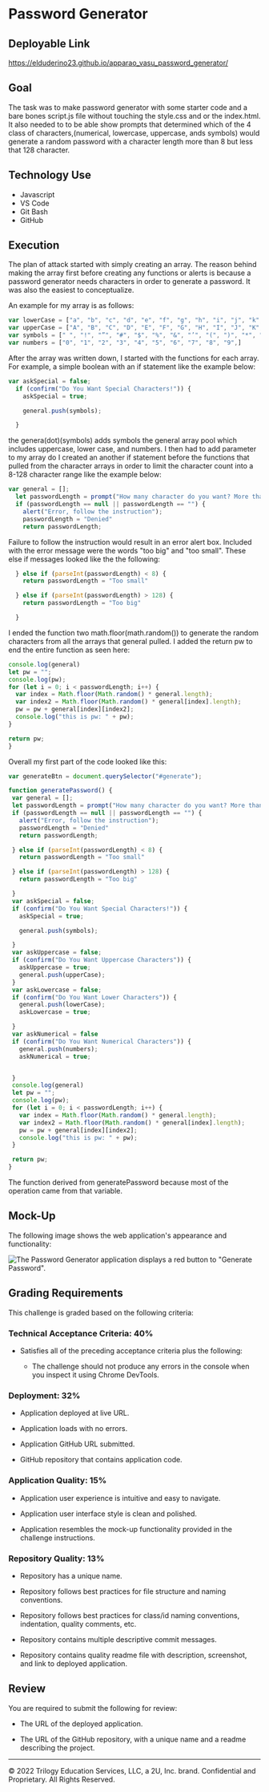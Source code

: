 # Password Generator

## Deployable Link
https://elduderino23.github.io/apparao_vasu_password_generator/

## Goal
The task was to make password generator with some starter code and a bare bones script.js file without touching the style.css and or the index.html.
It also needed to to be able show prompts that determined which of the 4 class of characters,(numerical, lowercase, uppercase, ands symbols) would generate a random password with a character length more than 8 but less that 128 character.

## Technology Use
  - Javascript
  - VS Code
  - Git Bash 
  - GitHub

## Execution

The plan of attack started with simply creating an array. The reason behind making the array first before creating any functions or alerts is because a password generator needs characters in order to generate a password. It was also the easiest to conceptualize. 

An example for my array is as follows:

```Javascript
var lowerCase = ["a", "b", "c", "d", "e", "f", "g", "h", "i", "j", "k", "l", "m", "n", "o", "p", "q", "r", "s", "t", "u", "v", "w", "x", "y", "z"]
var upperCase = ["A", "B", "C", "D", "E", "F", "G", "H", "I", "J", "K", "L", "M", "N", "O", "P", "Q", "R", "S", "T", "U", "V", "W", "X", "Y", "Z"]
var symbols = [" ", "!", "”", "#", "$", "%", "&", "’", "(", ")", "*", "+", ",", "-", ".", "/", ":", ";", "<", "=", ">", "?", "@", "[", ",", ".", "/", ":", ";", "<", "=", ">", "?", "@", "[", "\ ", "]", "^", "_", "`", "{", "|", "}", "~",]
var numbers = ["0", "1", "2", "3", "4", "5", "6", "7", "8", "9",]
```
After the array was written down, I started with the functions for each array. For example, a simple boolean with an if statement like the example below:

```Javascript
var askSpecial = false;
  if (confirm("Do You Want Special Characters!")) {
    askSpecial = true;

    general.push(symbols);

  }
  ```
  the genera(dot)(symbols) adds symbols the general array pool which includes uppercase, lower case, and numbers. 
  I then had to add parameter to my array do I created an another if statement before the functions that pulled from the character arrays in order to limit the character count into a 8-128 character range like the example below:
  
```Javascript
var general = [];
  let passwordLength = prompt("How many character do you want? More than 8 but less than 128.");
  if (passwordLength == null || passwordLength == "") {
    alert("Error, follow the instruction");
    passwordLength = "Denied"
    return passwordLength;
  ```
Failure to follow the instruction would result in an error alert box. Included with the error message were the words "too big" and "too small".
These else if messages looked like the the following:

```Javascript
  } else if (parseInt(passwordLength) < 8) {
    return passwordLength = "Too small"

  } else if (parseInt(passwordLength) > 128) {
    return passwordLength = "Too big"

  }
  ```
  I ended the function two math.floor(math.random()) to generate the random characters from all the arrays that general pulled. I added the return pw to end the entire function as seen here:

  ```Javascript
  console.log(general)
  let pw = "";
  console.log(pw);
  for (let i = 0; i < passwordLength; i++) {
    var index = Math.floor(Math.random() * general.length);
    var index2 = Math.floor(Math.random() * general[index].length);
    pw = pw + general[index][index2];
    console.log("this is pw: " + pw);
  }

  return pw;
}
  ```
Overall my first part of the code looked like this:

 ```Javascript
 var generateBtn = document.querySelector("#generate");

function generatePassword() {
  var general = [];
  let passwordLength = prompt("How many character do you want? More than 8 but less than 128.");
  if (passwordLength == null || passwordLength == "") {
    alert("Error, follow the instruction");
    passwordLength = "Denied"
    return passwordLength;

  } else if (parseInt(passwordLength) < 8) {
    return passwordLength = "Too small"

  } else if (parseInt(passwordLength) > 128) {
    return passwordLength = "Too big"

  }
  var askSpecial = false;
  if (confirm("Do You Want Special Characters!")) {
    askSpecial = true;

    general.push(symbols);

  }
  var askUppercase = false;
  if (confirm("Do You Want Uppercase Characters")) {
    askUppercase = true;
    general.push(upperCase);
  }
  var askLowercase = false;
  if (confirm("Do You Want Lower Characters")) {
    general.push(lowerCase);
    askLowercase = true;

  }
  var askNumerical = false
  if (confirm("Do You Want Numerical Characters")) {
    general.push(numbers);
    askNumerical = true;


  }
  console.log(general)
  let pw = "";
  console.log(pw);
  for (let i = 0; i < passwordLength; i++) {
    var index = Math.floor(Math.random() * general.length);
    var index2 = Math.floor(Math.random() * general[index].length);
    pw = pw + general[index][index2];
    console.log("this is pw: " + pw);
  }

  return pw;
}
  ```
The function derived from generatePassword because most of the operation came from that variable.


## Mock-Up

The following image shows the web application's appearance and functionality:

![The Password Generator application displays a red button to "Generate Password".](./Assets/03-javascript-challenge-demo.png)

## Grading Requirements

This challenge is graded based on the following criteria: 

### Technical Acceptance Criteria: 40%

* Satisfies all of the preceding acceptance criteria plus the following:

  * The challenge should not produce any errors in the console when you inspect it using Chrome DevTools.

### Deployment: 32%

* Application deployed at live URL.

* Application loads with no errors.

* Application GitHub URL submitted.

* GitHub repository that contains application code.

### Application Quality: 15%

* Application user experience is intuitive and easy to navigate.

* Application user interface style is clean and polished.

* Application resembles the mock-up functionality provided in the challenge instructions.

### Repository Quality: 13%

* Repository has a unique name.

* Repository follows best practices for file structure and naming conventions.

* Repository follows best practices for class/id naming conventions, indentation, quality comments, etc.

* Repository contains multiple descriptive commit messages.

* Repository contains quality readme file with description, screenshot, and link to deployed application.

## Review

You are required to submit the following for review:

* The URL of the deployed application.

* The URL of the GitHub repository, with a unique name and a readme describing the project.

- - -
© 2022 Trilogy Education Services, LLC, a 2U, Inc. brand. Confidential and Proprietary. All Rights Reserved.
